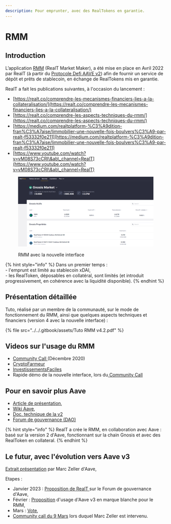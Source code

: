 ```yaml
---
description: Pour emprunter, avec des RealTokens en garantie.
---
```


# RMM

## Introduction

L’application [RMM](https://rmm.realtoken.network/markets) (RealT Market Maker), a été mise en place en Avril 2022 par RealT (à partir du [Protocole Defi AAVE v2](./#pour-en-savoir-plus-aave)) afin de fournir un service de dépôt et prêts de stablecoin, en échange de RealTokens mis en garantie.

RealT a fait les publications suivantes, à l'occasion du lancement :&#x20;

* [https://realt.co/comprendre-les-mecanismes-financiers-lies-a-la-collateralisation/](https://realt.co/comprendre-les-mecanismes-financiers-lies-a-la-collateralisation/)
* [https://realt.co/comprendre-les-aspects-techniques-du-rmm/](https://realt.co/comprendre-les-aspects-techniques-du-rmm/)
* [https://medium.com/realtplatform-%C3%A9dition-fran%C3%A7aise/limmobilier-une-nouvelle-fois-boulvers%C3%A9-par-realt-f53332f0e211](https://medium.com/realtplatform-%C3%A9dition-fran%C3%A7aise/limmobilier-une-nouvelle-fois-boulvers%C3%A9-par-realt-f53332f0e211)
* [https://www.youtube.com/watch?v=vM08S73cCRI\&ab\_channel=RealT](https://www.youtube.com/watch?v=vM08S73cCRI\&ab\_channel=RealT)

<figure><img src="../../.gitbook/assets/image (6).png" alt=""><figcaption><p>RMM avec la nouvelle interface</p></figcaption></figure>

{% hint style="info" %}
Dans un premier temps : \
&#x20;   \- l'emprunt est limité au stablecoin xDAI,\
&#x20;   \- les RealToken, déposables en collatéral, sont limités (et introduit progressivement, en cohérence avec la liquidité disponible).
{% endhint %}

## Présentation détaillée&#x20;

Tuto, réalisé par un membre de la communauté, sur le mode de fonctionnement du RMM, ainsi que quelques aspects techniques et financiers (version 4 avec la nouvelle interface) :

{% file src="../../.gitbook/assets/Tuto RMM v4.2.pdf" %}

## Videos sur l'usage du RMM&#x20;

* [Community Call ](https://www.youtube.com/watch?v=r-8vWr-2pJM\&t=1362s\&ab\_channel=RealT)(Décembre 2020)
* [CryptoFarmeur](https://www.youtube.com/watch?v=O6knU1h5PBk\&ab\_channel=CryptoFarmeur)
* [InvestissementsFaciles](https://www.youtube.com/watch?v=jzHpillL5gI\&ab\_channel=InvestissementsFaciles)
* Rapide démo de la nouvelle interface, lors du[ Community Call](https://youtu.be/Ej51XSb36B0?t=3603)

## Pour en savoir plus Aave

* [Article de présentation](https://coinacademy.fr/aave-aave-fondamental/),
* [Wiki](https://docs.aave.com/hub/)[ Aave](https://docs.aave.com/hub/),
* [Doc. technique de la v2](https://docs.aave.com/developers/v/2.0/)
* [Forum de gouvernance (DAO)](https://governance.aave.com/)

{% hint style="info" %}
RealT a crée le RMM, en collaboration avec Aave : basé sur la version 2 d'Aave,  fonctionnant sur la chain Gnosis et avec des RealToken en collateral.
{% endhint %}

## Le futur, avec l'évolution vers Aave v3

[Extrait présentation](https://youtu.be/9M\_fcVH-OIg?t=1477) par Marc Zeller d'Aave,

Etapes :&#x20;

* Janvier 2023 : [Proposition de RealT ](https://governance.aave.com/t/deploy-the-rmm-v2-with-the-aave-v3-version/11249)sur le Forum de gouvernance d'Aave,
* Février : [Proposition](https://governance.aave.com/t/arfc-proposal-for-deploying-whitelabel-aave-v3-market-for-realt-tokens-on-gnosischain/11897) d'usage d'Aave v3 en marque blanche pour le RMM,
* Mars : [Vote](https://snapshot.org/#/aave.eth/proposal/0xff69be7580614ebc1a455591c1bd651d8f0af12070d277d7d8846beb3c7c964b),
* [Community call du 9 Mars](https://www.youtube.com/watch?v=Csfsqg6tFuU\&ab\_channel=RealT) lors duquel Marc Zeller est intervenu.
